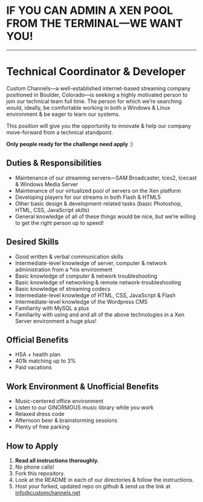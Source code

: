 IF YOU CAN ADMIN A XEN POOL FROM THE TERMINAL&#8212;WE WANT YOU!
=============================================================

<hr /> 

Technical Coordinator & Developer
=========================
Custom Channels&#8212;a well-established internet-based streaming company positioned in Boulder, Colorado&#8212;is seeking a highly motivated person to join our technical team full time. The person for which we&#8217;re searching would, ideally, be comfortable working in both a Windows &amp; Linux environment &amp; be eager to learn our systems.

This position will give you the opportunity to innovate &amp; help our company move-forward from a technical standpoint. 

**Only people ready for the challenge need apply** :)

Duties &amp; Responsibilities
---------------------------
 * Maintenance of our streaming servers&#8212;SAM Broadcaster, Ices2, Icecast &amp; Windows Media Server
 * Maintenance of our virtualized pool of servers on the Xen platform
 * Developing players for our streams in both Flash &amp; HTML5
 * Other basic design &amp; development-related tasks (basic Photoshop, HTML, CSS, JavaScript skills)
 * General knowledge of all of these things would be nice, but we&#8217;re willing to get the right person up to speed!

Desired Skills
--------------
 * Good written &amp; verbal communication skills
 * Intermediate-level knowledge of server, computer &amp; network administration from a *nix environment
 * Basic knowledge of computer &amp; network troubleshooting
 * Basic knowledge of networking &amp; remote network-troubleshooting
 * Basic knowledge of streaming codecs
 * Intermediate-level knowledge of HTML, CSS, JavaScript &amp; Flash
 * Intermediate-level knowledge of the Wordpress CMS
 * Familiarity with MySQL a plus
 * Familiarity with using and and all of the above technologies in a Xen Server environment a huge plus!

Official Benefits
-----------------
 * HSA + health plan
 * 401k matching up to 3%
 * Paid vacations

Work Environment &amp; Unofficial Benefits
----------------------------------------
 * Music-centered office environment
 * Listen to our GINORMOUS music library while you work 
 * Relaxed dress code
 * Afternoon beer &amp; brainstorming sessions
 * Plenty of free parking

How to Apply
------------
1. **Read all instructions thoroughly.**
2. No phone calls!
3. Fork this repository.
4. Look at the README in each of our directories &amp; follow the instructions.
5. Host your forked, updated repo on github &amp; send us the link at info@customchannels.net
